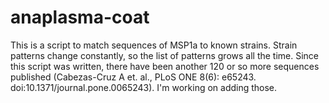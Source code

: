 # anaplasma-coat
This is a script to match sequences of MSP1a to known strains. Strain patterns change constantly, so the list of patterns grows all the time. Since this script was written, there have been another 120 or so more sequences published (Cabezas-Cruz A et. al., PLoS ONE 8(6): e65243. doi:10.1371/journal.pone.0065243). I'm working on adding those.
